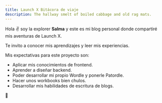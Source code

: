 ```yaml
---
title: Launch X Bitácora de viaje
description: The hallway smelt of boiled cabbage and old rag mats.
---
```


Hola ✌️  soy la explorer **Salma** y este es mi blog personal donde compartiré mis aventuras de Launch X.

Te invito a conocer mis aprendizajes y leer mis experiencias.

Mis expectativas para este proyecto son:

- Aplicar mis conocimientos de frontend.
- Aprender a diseñar backend.
- Poder desarrollar mi propio Wordle y ponerle Patordle.
- Hacer unos workbooks bien chulos.
- Desarrollar mis habilidades de escritura de blogs.

🚀
